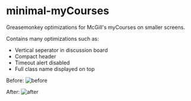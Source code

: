 minimal-myCourses
=================

Greasemonkey optimizations for McGill's myCourses on smaller screens.

Contains many optimizations such as:
- Vertical seperator in discussion board
- Compact header
- Timeout alert disabled
- Full class name displayed on top

Before:
![before](http://i.imgur.com/5Av8Nze.jpg)

After:
![after](http://i.imgur.com/XDSXpfm.jpg)


